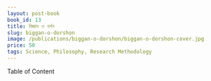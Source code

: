 ```yaml
---
layout: post-book
book_id: 13
title: বিজ্ঞান ও দর্শন
slug: biggan-o-dorshon
image: /publications/biggan-o-dorshon/biggan-o-dorshon-cover.jpg
price: 50
tags: Science, Philosophy, Research Methodology
---
```

Table of Content

